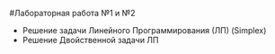 #Лабораторная работа №1 и №2
* Решение задачи Линейного Программирования (ЛП) (Simplex)
* Решение Двойственной задачи ЛП